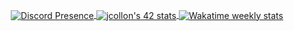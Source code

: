 <p align="center">
	<a href="https://discord.com/users/315225736464171015">
		<picture>
			<source srcset="https://lanyard.cnrad.dev/api/315225736464171015?idleMessage=Not%20gaming&hideStatus=false&bg=191718" media="(prefers-color-scheme: dark), (prefers-color-scheme: no-preference)">
			<source srcset="https://lanyard.cnrad.dev/api/315225736464171015?idleMessage=Not%20gaming&hideStatus=false&theme=light" media="(prefers-color-scheme: light)">
			<img align="center" alt="Discord Presence" src="https://lanyard.cnrad.dev/api/315225736464171015?idleMessage=Not%20gaming&hideStatus=false")>
		</picture>
	</a>
	<a href="https://profile.intra.42.fr/users/jcollon">
		<picture>
			<source srcset="https://badge.mediaplus.ma/kettlebells/jcollon?1337Badge=off&UM6P=off" media="(prefers-color-scheme: dark), (prefers-color-scheme: no-preference)">
			<source srcset="https://badge42.vercel.app/api/v2/cl1nldje9006109l29ztd7u6w/stats?cursusId=21&coalitionId=303" media="(prefers-color-scheme: light)">
			<img align="center" alt="jcollon's 42 stats" src="https://badge42.vercel.app/api/v2/cl1nldje9006109l29ztd7u6w/stats?cursusId=21&coalitionId=303">
		</picture>
	</a>
  <a href="https://wakatime.com/@error7404">
    <picture>
      <source srcset="https://github-readme-stats.vercel.app/api/wakatime?username=error7404&layout=compact&langs_count=3&custom_title=Weekly%20stats" media="(prefers-color-scheme: light)">
      <source srcset="https://github-readme-stats.vercel.app/api/wakatime?username=error7404&langs_count=3&custom_title=Weekly%20stats&bg_color=191718&title_color=f0d738&text_color=797879&icon_color=f0d738&locale=fr&hide_border=true" media="(prefers-color-scheme: dark), (prefers-color-scheme: no-preference)">
      <img align="center" alt="Wakatime weekly stats">
  </a>
</p>
